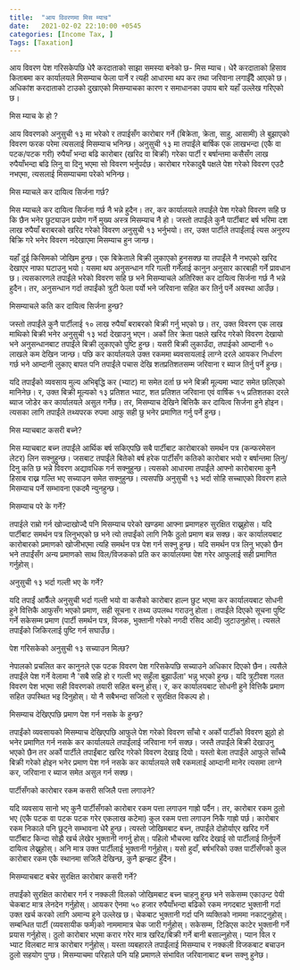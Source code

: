 ```yaml
---
title:  "आय विवरणमा मिस म्याच"
date:   2021-02-02 22:10:00 +0545
categories: [Income Tax, ]
Tags: [Taxation]
---
```


आय विवरण पेश गरिसकेपछि धेरै करदाताको साझा समस्या बनेको छ- मिस म्याच। धेरै करदाताको हिसाव किताबमा कर कार्यालयले मिसम्याच फेला पार्ने र त्यही आधारमा थप कर तथा जरिवाना लगाईँदै आएको छ। अधिकांश करदाताको टाउको दुखाएको मिसम्याचका कारण र समाधानका उपाय बारे यहाँ उल्लेख गरिएको छ।



मिस म्याच के हो ?

आय विवरणको अनुसुची १३ मा भरेको र तपाईसँग कारोबार गर्ने (बिक्रेता, क्रेता, साहु, आसामी) ले बुझाएको विवरण फरक परेमा त्यसलाई मिसम्याच भनिन्छ। अनुसुची १३ मा तपाईंले बार्षिक एक लाखभन्दा (एकै वा पटक/पटक गरी) रुपैयाँ भन्दा बढि कारोबार (खरिद वा बिक्री) गरेका पार्टी र बर्षान्तमा कसैसँग लाख रुपैयाँभन्दा बढि लिनु वा दिनु भएमा सो विवरण भर्नुपर्दछ। कारोबार गरेकादुबै पक्षले पेश गरेको विवरण एउटै नभएमा, त्यसलाई मिसम्याचमा परेको भनिन्छ।



मिस म्याचले कर दायित्व सिर्जना गर्छ?



मिस म्याचले कर दायित्व सिर्जना गर्छ नै भन्ने हुदैन। तर, कर कार्यालयले तपाईंले पेश गरेको विवरण सहि छ कि छैन भनेर छुट्याउन प्रयोग गर्ने मुख्य अस्त्र मिसम्याच नै हो। जस्तो तपाईंले कुनै पार्टीबाट बर्ष भरिमा दश लाख रुपैयाँ बराबरको खरिद गरेको विवरण अनुसुची १३ भर्नुभयो। तर, उक्त पार्टीले तपाईंलाई त्यस अनुरुप बिक्रि गरे भनेर विवरण नदेखाएमा मिसम्याच हुन जान्छ।



यहाँ दुई किसिमको जोखिम हुन्छ। एक बिक्रेताले बिक्री लुकाएको हुनसक्छ या तपाइँले नै नभएको खरिद देखाएर नाफा घटाउनु भयो। यसमा थप अनुसन्धान गरि गल्ती गर्नेलाई कानुन अनुसार कारबाही गर्ने प्रावधान छ। त्यसकारणले तपाईंले भरेको विवरण सहि छ भने मिसम्याचले अतिरिक्त कर दायित्व सिर्जना गर्छ नै भन्ने हुदैन। तर, अनुसन्धान गर्दा तपाईंको त्रुटी फेला पर्यो भने जरिवाना सहित कर तिर्नु पर्ने अवस्था आउँछ।



मिसम्याचले कति कर दायित्व सिर्जना हुन्छ?

जस्तो तपाईंले कुनै पार्टीलाई १० लाख रुपैयाँ बराबरको बिक्री गर्नु भएको छ। तर, उक्त विवरण एक लाख माथिको बिक्री भनेर अनुसुची १३ भर्दा देखाउनु भएन। अर्को तिर क्रेता पक्षले खरिद गरेको विवरण देखायो भने अनुसन्धानबाट तपाईंले बिक्री लुकाएको पुष्टि हुन्छ। यसरी बिक्री लुकाउँदा, तपाईको आम्दानी १० लाखले कम देखिन जान्छ। पछि कर कार्यालयले उक्त रकममा ब्यवसायलाई लाग्ने दरले आयकर निर्धारण गर्छ भने आम्दानी लुकाए बापत पनि तपाईंले पचास देखि शतप्रतिशतसम्म जरिवाना र ब्याज तिर्नु पर्ने हुन्छ। 



यदि तपाईंको व्यवसाय मुल्य अभिबृद्धि कर (भ्याट) मा समेत दर्ता छ भने बिक्री मूल्यमा भ्याट समेत छलिएको मानिनेछ। र, उक्त बिक्री मूल्यको १३ प्रतिशत भ्याट, शत प्रतिशत जरिवाना एवं वार्षिक १५ प्रतिशतका दरले ब्याज जोडेर कर कार्यालयले असुल गर्नेछ। तर, मिसम्याच देखिने बित्तिकै कर दायित्व सिर्जना हुने होइन। त्यसका लागि तपाईंले तथ्यपरक रुपमा आफु सही छु भनेर प्रमाणित गर्नु पर्ने हुन्छ। 



मिस म्याचबाट कसरी बच्ने?

मिस म्याचबाट बच्न तपाईंले आर्थिक बर्ष सकिएपछि सबै पार्टीबाट कारोबारको समर्थन पत्र (कन्फरमेसन लेटर) लिन सक्नुहुन्छ। जसबाट तपाईंले बितेको बर्ष हरेक पार्टीसँग कतिको कारोबार भयो र बर्षान्तमा लिनु/दिनु कति छ भन्ने विवरण अद्यावधिक गर्न सक्नुहुन्छ। त्यसको आधारमा तपाईंले आफ्नो कारोबारमा कुनै हिसाब राख्न गल्ति भए सच्याउन समेत सक्नुहुन्छ। त्यसपछि अनुसुची १३ भर्दा सोहि सच्चाएको विवरण हाले मिसम्याच पर्ने सम्भावना एकदमै न्युनहुन्छ। 



मिसम्याच परे के गर्ने?

तपाईले राम्रो गर्न खोज्दाखोज्दै पनि मिसम्याच परेको खण्डमा आफ्ना प्रमाणहरु सुरक्षित राख्नुहोस। यदि पार्टीबाट समर्थन पत्र लिनुभएको छ भने त्यो तपाईंको लागि निकै ठुलो प्रमाण बन्न सक्छ। कर कार्यालयबाट कारोबारको प्रमाणको खोजीभएमा त्यहि समर्थन पत्र पेश गर्न सक्नु हुन्छ। यदि समर्थन पत्र लिनु भएको छैन भने तपाईंसँग अन्य प्रमाणको साथ विल/विजकको प्रति कर कार्यालयमा पेश गरेर आफुलाई सही प्रमाणित गर्नुहोस्।



अनुसुची १३ भर्दा गल्ती भए के गर्ने?

यदि तपाईं आफैँले अनुसुची भर्दा गल्ती भयो वा कसैको कारोबार हाल्न छुट भएमा कर कार्यालयबाट सोधनी हुने वित्तिकै आफुसँग भएको प्रमाण, सही सूचना र तथ्य उपलब्ध गराउनु होला। तपाईंले दिएको सूचना पुष्टि गर्ने सकेसम्म प्रमाण (पार्टी समर्थन पत्र, विजक, भुक्तानी गरेको नगदी रसिद आदी) जुटाउनुहोस्। त्यसले तपाईंको जिकिरलाई पुष्टि गर्न सघाउँछ।



पेश गरिसकेको अनुसुची १३ सच्याउन मिल्छ?

नेपालको प्रचलित कर कानुनले एक पटक विवरण पेश गरिसकेपछि सच्याउने अधिकार दिएको छैन। त्यसैले तपाईंले पेश गर्ने वेलामा नै 'सबै सहि हो र गल्ती भए सहुँला बुझाउँला' भन्नु भएको हुन्छ। यदि त्रुटीवश गलत विवरण पेश भएमा सही विवरणको तयारी सहित बस्नु होस्। र, कर कार्यालयबाट सोधनी हुने वित्तिकै प्रमाण सहित उपस्थित भइ दिनुहोस्। यो नै सबैभन्दा सजिलो र सुरक्षित विकल्प हो।



मिसम्याच देखिएपछि प्रमाण पेश गर्न नसके के हुन्छ?

तपाईंको व्यवसायको मिसम्याच देखिएपछि आफुले पेश गरेको विवरण साँचो र अर्को पार्टीको विवरण झुठो हो भनेर प्रमाणित गर्न नसके कर कार्यालयले तपाईंलाई जरिवाना गर्न सक्छ। जस्तै तपाईंले बिक्री देखाउनु भएको छैन तर अर्को पार्टीले तपाईंबाट खरिद गरेको विवरण देखाइ दियो। यस्तो बेला तपाईंले आफुले साँच्चै बिक्री गरेको होइन भनेर प्रमाण पेश गर्न नसके कर कार्यालयले सबै रकमलाई आम्दानी मानेर त्यसमा लाग्ने कर, जरिवाना र ब्याज समेत असुल गर्न सक्छ।



पार्टीसँगको कारोबार रकम कसरी सजिलै पत्ता लगाउने?

यदि व्यवसाय सानो भए कुनै पार्टीसँगको कारोबार रकम पत्ता लगाउन गाह्रो पर्दैन। तर, कारोबार रकम ठुलो भए (एकै पटक वा पटक पटक गरेर एकलाख कटेमा) कुल रकम पत्ता लगाउन निकै गाह्रो पर्छ। कारोबार रकम निकाले पनि छुट्ने सम्भावना धेरै हुन्छ। त्यस्तो जोखिमबाट बच्न, तपाईंले दोहोर्याएर खरिद गर्ने पार्टीबाट किन्दा सोझै खर्च लेखेर भुक्तानी नगर्नु होस्। पहिलो भौचरमा खरिद देखाई सो पार्टीलाई तिर्नुपर्ने दायित्व लेख्नुहोस्। अनि मात्र उक्त पार्टीलाई भुक्तानी गर्नुहोस्। यसो हुदाँ, बर्षभरिको उक्त पार्टीसँगको कुल कारोबार रकम एकै स्थानमा सजिलै देखिन्छ, कुनै झन्झट हुँदैन। 



मिसम्याचबाट बचेर सुरक्षित कारोबार कसरी गर्ने?

तपाईंको सुरक्षित कारोबार गर्न र नक्कली विलको जोखिमबाट बच्न चाहनु हुन्छ भने सकेसम्म एकाउन्ट पेयी चेकबाट मात्र लेनदेन गर्नुहोस्। आयकर ऐनमा ५० हजार रुपैयाँभन्दा बढिको रकम नगदबाट भुक्तानी गर्दा उक्त खर्च करको लागि अमान्य हुने उल्लेख छ। चेकबाट भुक्तानी गर्दा पनि व्यक्तिको नाममा नकाट्नुहोस्। सम्बन्धित पार्टी (व्यवसायीक फर्म)को नाममामात्र चेक जारी गर्नुहोस्। सकेसम्म, टिडिएस काटेर भुक्तानी गर्ने प्रयास गर्नुहोस्। ठुलो कारोबार भएमा करार गरेर मात्र खरिद/बिक्री गर्ने बानी बसाल्नुहोस्। प्यान विल र भ्याट विलबाट मात्र कारोबार गर्नुहोस्। यस्ता व्यबहारले तपाईंलाई मिसम्याच र नक्कली विजकबाट बचाउन ठुलो सहयोग पुग्छ। मिसम्याचमा परिहाले पनि यहि प्रमाणले संभावित जरिवानाबाट बच्न सक्नु हुनेछ।